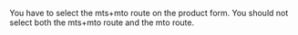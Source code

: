 You have to select the mts+mto route on the product form. You should not
select both the mts+mto route and the mto route.
